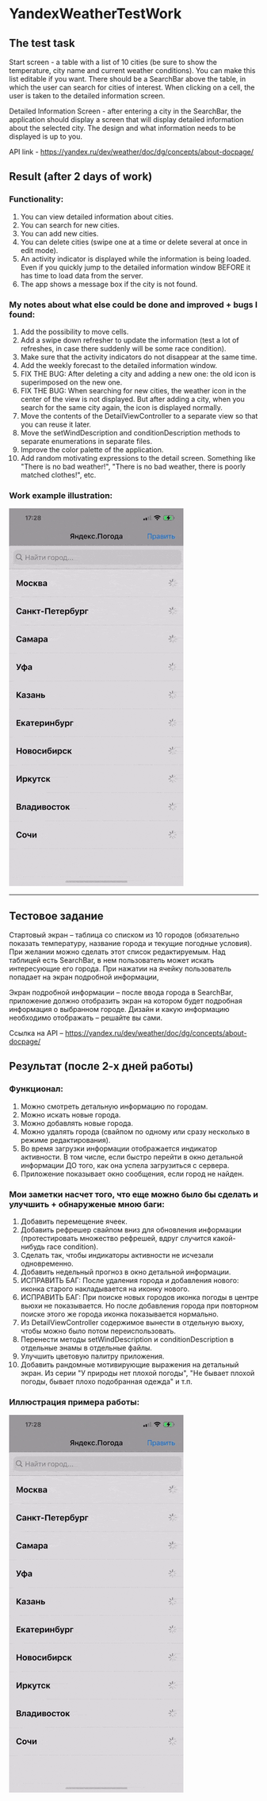 # YandexWeatherTestWork

## The test task

Start screen - a table with a list of 10 cities (be sure to show the temperature, city name and current weather conditions). You can make this list editable if you want. There should be a SearchBar above the table, in which the user can search for cities of interest. When clicking on a cell, the user is taken to the detailed information screen.

Detailed Information Screen - after entering a city in the SearchBar, the application should display a screen that will display detailed information about the selected city. The design and what information needs to be displayed is up to you.

API link - https://yandex.ru/dev/weather/doc/dg/concepts/about-docpage/

## Result (after 2 days of work)

### Functionality:

1. You can view detailed information about cities.
1. You can search for new cities.
1. You can add new cities.
1. You can delete cities (swipe one at a time or delete several at once in edit mode).
1. An activity indicator is displayed while the information is being loaded. Even if you quickly jump to the detailed information window BEFORE it has time to load data from the server.
1. The app shows a message box if the city is not found.

### My notes about what else could be done and improved + bugs I found:

1. Add the possibility to move cells.
1. Add a swipe down refresher to update the information (test a lot of refreshes, in case there suddenly will be some race condition).
1. Make sure that the activity indicators do not disappear at the same time.
1. Add the weekly forecast to the detailed information window.
1. FIX THE BUG: After deleting a city and adding a new one: the old icon is superimposed on the new one.
1. FIX THE BUG: When searching for new cities, the weather icon in the center of the view is not displayed. But after adding a city, when you search for the same city again, the icon is displayed normally.
1. Move the contents of the DetailViewController to a separate view so that you can reuse it later.
1. Move the setWindDescription and conditionDescription methods to separate enumerations in separate files.
1. Improve the color palette of the application.
1. Add random motivating expressions to the detail screen. Something like "There is no bad weather!", "There is no bad weather, there is poorly matched clothes!", etc.

### Work example illustration:
![YandexWeatherTestWork](https://github.com/Pavel-Laukhin/YandexWeatherTestWork/blob/main/illustrativeExample.gif)

-----

## Тестовое задание

Стартовый экран – таблица со списком из 10 городов (обязательно показать температуру, название города и текущие погодные условия). При желании можно сделать этот список редактируемым. Над таблицей есть SearchBar, в нем пользователь может искать интересующие его города. При нажатии на ячейку пользователь попадает на экран подробной информации,

Экран подробной информации – после ввода города в SearchBar, приложение должно отобразить экран на котором будет подробная информация о выбранном городе. Дизайн и какую информацию необходимо отображать – решайте вы сами. 

Ссылка на API – https://yandex.ru/dev/weather/doc/dg/concepts/about-docpage/

## Результат (после 2-х дней работы)

### Функционал:

1. Можно смотреть детальную информацию по городам.
1. Можно искать новые города.
1. Можно добавлять новые города.
1. Можно удалять города (свайпом по одному или сразу несколько в режиме редактирования).
1. Во время загрузки информации отображается индикатор активности. В том числе, если быстро перейти в окно детальной информации ДО того, как она успела загрузиться с сервера.
1. Приложение показывает окно сообщения, если город не найден.

### Мои заметки насчет того, что еще можно было бы сделать и улучшить + обнаруженые мною баги:

1. Добавить перемещение ячеек.
1. Добавить рефрешер свайпом вниз для обновления информации (протестировать множество рефрешей, вдруг случится какой-нибудь race condition).
1. Сделать так, чтобы индикаторы активности не исчезали одновременно.
1. Добавить недельный прогноз в окно детальной информации.
1. ИСПРАВИТЬ БАГ: После удаления города и добавления нового: иконка старого накладывается на иконку нового.
1. ИСПРАВИТЬ БАГ: При поиске новых городов иконка погоды в центре вьюхи не показывается. Но после добавления города при повторном поиске этого же города иконка показывается нормально.
1. Из DetailViewController содержимое вынести в отдельную вьюху, чтобы можно было потом переиспользовать.
1. Перенести методы setWindDescription и conditionDescription в отдельные энамы в отдельные файлы.
1. Улучшить цветовую палитру приложения.
1. Добавить рандомные мотивирующие выражения на детальный экран. Из серии "У природы нет плохой погоды", "Не бывает плохой погоды, бывает плохо подобранная одежда" и т.п.

### Иллюстрация примера работы:
![YandexWeatherTestWork](https://github.com/Pavel-Laukhin/YandexWeatherTestWork/blob/main/illustrativeExample.gif)
